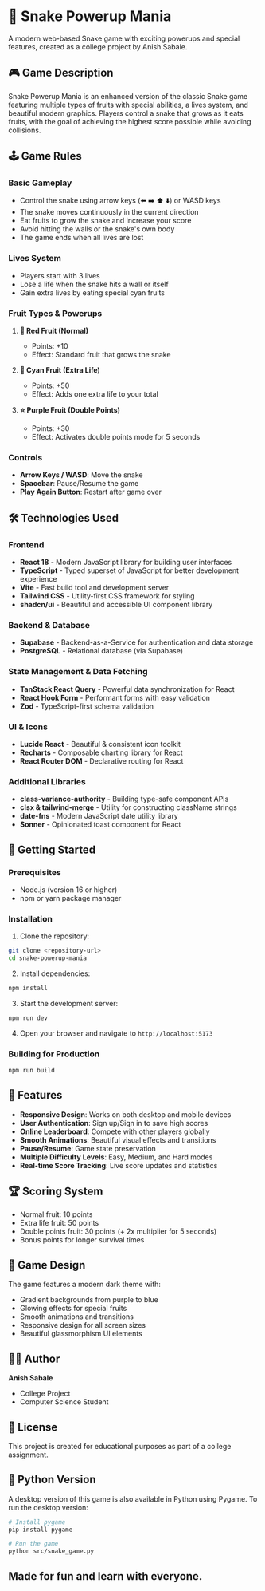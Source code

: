 
# 🐍 Snake Powerup Mania

A modern web-based Snake game with exciting powerups and special features, created as a college project by Anish Sabale.

## 🎮 Game Description

Snake Powerup Mania is an enhanced version of the classic Snake game featuring multiple types of fruits with special abilities, a lives system, and beautiful modern graphics. Players control a snake that grows as it eats fruits, with the goal of achieving the highest score possible while avoiding collisions.

## 🕹️ Game Rules

### Basic Gameplay
- Control the snake using arrow keys (⬅️ ➡️ ⬆️ ⬇️) or WASD keys
- The snake moves continuously in the current direction
- Eat fruits to grow the snake and increase your score
- Avoid hitting the walls or the snake's own body
- The game ends when all lives are lost

### Lives System
- Players start with 3 lives
- Lose a life when the snake hits a wall or itself
- Gain extra lives by eating special cyan fruits

### Fruit Types & Powerups
1. **🍎 Red Fruit (Normal)**
   - Points: +10
   - Effect: Standard fruit that grows the snake

2. **💎 Cyan Fruit (Extra Life)**
   - Points: +50
   - Effect: Adds one extra life to your total

3. **⭐ Purple Fruit (Double Points)**
   - Points: +30
   - Effect: Activates double points mode for 5 seconds

### Controls
- **Arrow Keys / WASD**: Move the snake
- **Spacebar**: Pause/Resume the game
- **Play Again Button**: Restart after game over

## 🛠️ Technologies Used

### Frontend
- **React 18** - Modern JavaScript library for building user interfaces
- **TypeScript** - Typed superset of JavaScript for better development experience
- **Vite** - Fast build tool and development server
- **Tailwind CSS** - Utility-first CSS framework for styling
- **shadcn/ui** - Beautiful and accessible UI component library

### Backend & Database
- **Supabase** - Backend-as-a-Service for authentication and data storage
- **PostgreSQL** - Relational database (via Supabase)

### State Management & Data Fetching
- **TanStack React Query** - Powerful data synchronization for React
- **React Hook Form** - Performant forms with easy validation
- **Zod** - TypeScript-first schema validation

### UI & Icons
- **Lucide React** - Beautiful & consistent icon toolkit
- **Recharts** - Composable charting library for React
- **React Router DOM** - Declarative routing for React

### Additional Libraries
- **class-variance-authority** - Building type-safe component APIs
- **clsx & tailwind-merge** - Utility for constructing className strings
- **date-fns** - Modern JavaScript date utility library
- **Sonner** - Opinionated toast component for React

## 🚀 Getting Started

### Prerequisites
- Node.js (version 16 or higher)
- npm or yarn package manager

### Installation

1. Clone the repository:
```bash
git clone <repository-url>
cd snake-powerup-mania
```

2. Install dependencies:
```bash
npm install
```

3. Start the development server:
```bash
npm run dev
```

4. Open your browser and navigate to `http://localhost:5173`

### Building for Production

```bash
npm run build
```

## 🎯 Features

- **Responsive Design**: Works on both desktop and mobile devices
- **User Authentication**: Sign up/Sign in to save high scores
- **Online Leaderboard**: Compete with other players globally
- **Smooth Animations**: Beautiful visual effects and transitions
- **Pause/Resume**: Game state preservation
- **Multiple Difficulty Levels**: Easy, Medium, and Hard modes
- **Real-time Score Tracking**: Live score updates and statistics

## 🏆 Scoring System

- Normal fruit: 10 points
- Extra life fruit: 50 points
- Double points fruit: 30 points (+ 2x multiplier for 5 seconds)
- Bonus points for longer survival times

## 🎨 Game Design

The game features a modern dark theme with:
- Gradient backgrounds from purple to blue
- Glowing effects for special fruits
- Smooth animations and transitions
- Responsive design for all screen sizes
- Beautiful glassmorphism UI elements

## 👨‍💻 Author

**Anish Sabale**
- College Project
- Computer Science Student

## 📝 License

This project is created for educational purposes as part of a college assignment.

## 🐍 Python Version

A desktop version of this game is also available in Python using Pygame. To run the desktop version:

```bash
# Install pygame
pip install pygame

# Run the game
python src/snake_game.py
```
Made for fun and learn with everyone.
---

